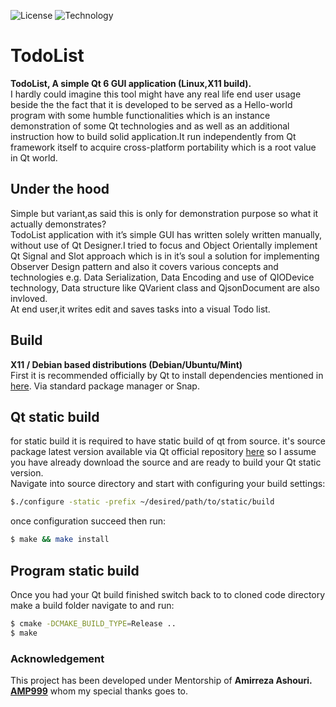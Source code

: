 
![License](https://img.shields.io/badge/license-GPL-green)
![Technology](https://img.shields.io/badge/-Qt%20C%2B%2B%20GUI-bright)

# TodoList

__TodoList, A simple Qt 6 GUI application (Linux,X11 build).__  
I hardly could imagine this tool might have any real life end user usage beside the
the fact that it is developed to be served as a Hello-world program with some humble
functionalities which is an instance demonstration of some Qt technologies and as well
as an additional instruction how to build solid application.It run independently from Qt
framework itself to acquire cross-platform portability which is a root value in Qt world.
## Under the hood
Simple but variant,as said this is only for demonstration purpose so what it
actually demonstrates?  
TodoList application with it’s simple GUI has written solely written manually, without use of Qt
Designer.I tried to focus and Object Orientally implement Qt Signal and Slot approach
which is in it’s soul a solution for implementing Observer Design pattern and also it covers
various concepts and technologies e.g. Data Serialization, Data Encoding and use of
QIODevice technology, Data structure like QVarient class and QjsonDocument are also invloved.  
At end user,it writes edit and saves tasks into a visual Todo list.  
## Build  
__X11 / Debian based distributions (Debian/Ubuntu/Mint)__  
First it is recommended officially by Qt to install dependencies mentioned 
in [here](https://doc.qt.io/qt-5/linux-requirements.html). Via standard package manager
or Snap.   
## Qt static build
for static build it is required to have static build of qt from source. it's source package latest version available via Qt
official repository [here](https://github.com/qt) 
so I assume you have already download the source and are ready to build your Qt static version.  
Navigate into source directory and start with configuring your build settings:  

```sh
$./configure -static -prefix ~/desired/path/to/static/build
```
once configuration succeed then run:  

```sh
$ make && make install
```
## Program static build  

Once you had your Qt build finished switch back to to cloned code directory make a build folder navigate to and run:
```sh
$ cmake -DCMAKE_BUILD_TYPE=Release ..
$ make
```

### Acknowledgement
This project has been developed under Mentorship of __Amirreza Ashouri. [AMP999](https://github.com/AMP999)__ whom my special thanks goes to.


